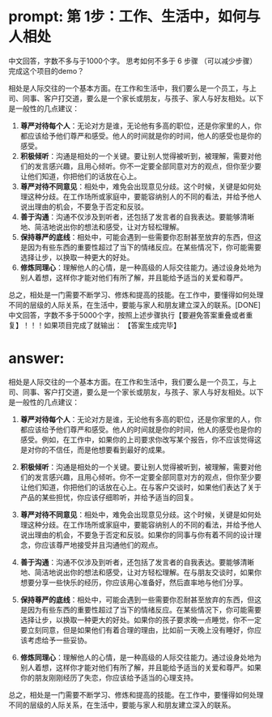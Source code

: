 # prompt: 第 1步：工作、生活中，如何与人相处
中文回答，字数不多与于1000个字。
思考如何不多于 6 步骤 （可以减少步骤）完成这个项目的demo？

相处是人际交往的一个基本方面。在工作和生活中，我们要么是一个员工，与上司、同事、客户打交道，要么是一个家长或朋友，与孩子、家人与好友相处。以下是一般性的几点建议：

1. **尊严对待每个人**：无论对方是谁，无论他有多高的职位，还是你家里的人，你都应该给予他们尊严和感受。他人的时间就是你的时间，他人的感受也是你的感受。
2. **积极倾听**：沟通是相处的一个关键。要让别人觉得被听到，被理解，需要对他们的发言感兴趣，且用心倾听。你不一定要全部同意对方的观点，但你至少要让他们知道，你把他们的话放在心上。
3. **尊严对待不同意见**：相处中，难免会出现意见分歧。这个时候，关键是如何处理这种分歧。在工作场所或家庭中，要能容纳别人的不同的看法，并给予他人说出理由的机会，不要急于否定和反驳。
4. **善于沟通**：沟通不仅涉及到听者，还包括了发言者的自我表达。要能够清晰地、简洁地说出你的想法和感受，让对方轻松理解。
5. **保持尊严的底线**：相处中，可能会遇到一些需要你忍耐甚至放弃的东西，但这是因为有些东西的重要性超过了当下的情绪反应。在某些情况下，你可能需要选择让步，以换取一种更大的好处。
6. **修炼同理心**：理解他人的心情，是一种高级的人际交往能力。通过设身处地为别人着想，这样你才能对他们有所了解，并且能给予适当的关爱和尊严。

总之，相处是一门需要不断学习、修炼和提高的技能。在工作中，要懂得如何处理不同的层级的人际关系，在生活中，要能与家人和朋友建立深入的联系。[DONE]
中文回答，字数不多于5000个字，按照上述步骤执行【要避免答案重叠或者重复】！！！如果项目完成了就输出： 【答案生成完毕】

# answer: 
 相处是人际交往的一个基本方面。在工作和生活中，我们要么是一个员工，与上司、同事、客户打交道，要么是一个家长或朋友，与孩子、家人与好友相处。以下是一般性的几点建议：

1. **尊严对待每个人**：无论对方是谁，无论他有多高的职位，还是你家里的人，你都应该给予他们尊严和感受。他人的时间就是你的时间，他人的感受也是你的感受。例如，在工作中，如果你的上司要求你改写某个报告，你不应该觉得这是对你的不信任，而是他想要看到最好的成果。

2. **积极倾听**：沟通是相处的一个关键。要让别人觉得被听到，被理解，需要对他们的发言感兴趣，且用心倾听。你不一定要全部同意对方的观点，但你至少要让他们知道，你把他们的话放在心上。在与客户交谈时，如果他们表达了关于产品的某些担忧，你应该仔细聆听，并给予适当的回复。

3. **尊严对待不同意见**：相处中，难免会出现意见分歧。这个时候，关键是如何处理这种分歧。在工作场所或家庭中，要能容纳别人的不同的看法，并给予他人说出理由的机会，不要急于否定和反驳。如果你的同事与你有着不同的设计理念，你应该尊严地接受并且沟通他们的观点。

4. **善于沟通**：沟通不仅涉及到听者，还包括了发言者的自我表达。要能够清晰地、简洁地说出你的想法和感受，让对方轻松理解。在与朋友交谈时，如果你想要分享一些快乐的经历，你应该用心准备好，然后直率地与他们分享。

5. **保持尊严的底线**：相处中，可能会遇到一些需要你忍耐甚至放弃的东西，但这是因为有些东西的重要性超过了当下的情绪反应。在某些情况下，你可能需要选择让步，以换取一种更大的好处。如果你的孩子要求晚一点睡觉，你不一定要立刻同意，但是如果他们有着合理的理由，比如前一天晚上没有睡好，你应该考虑给予一些妥协。

6. **修炼同理心**：理解他人的心情，是一种高级的人际交往能力。通过设身处地为别人着想，这样你才能对他们有所了解，并且能给予适当的关爱和尊严。如果你的朋友刚刚经历了失恋，你应该给予适当的心理支持。

总之，相处是一门需要不断学习、修炼和提高的技能。在工作中，要懂得如何处理不同的层级的人际关系，在生活中，要能与家人和朋友建立深入的联系。

